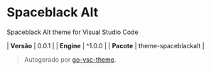 # Spaceblack Alt

Spaceblack Alt theme for Visual Studio Code

| **Versão** | 0.0.1 |
| **Engine** | ^1.0.0 |
| **Pacote** | theme-spaceblackalt |

> Autogerado por [go-vsc-theme](https://github.com/natalbu/go-vsc-theme).
